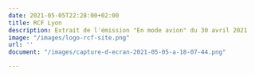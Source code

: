 ```yaml
---
date: 2021-05-05T22:28:00+02:00
title: RCF Lyon
description: Extrait de l'émission "En mode avion" du 30 avril 2021
image: "/images/logo-rcf-site.png"
url: ''
document: "/images/capture-d-ecran-2021-05-05-a-18-07-44.png"

---
```

